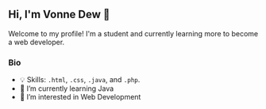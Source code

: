 <h2>Hi, I'm Vonne Dew 👋</h2>

Welcome to my profile! I'm a student and currently learning more to become a web developer.

### Bio

- 💡 Skills: <code>.html</code>, <code>.css</code>, <code>.java</code>, and <code>.php</code>.
- 🌱 I’m currently learning Java
- 👀 I’m interested in Web Development



<!---
VawnDyu/VawnDyu is a ✨ special ✨ repository because its `README.md` (this file) appears on your GitHub profile.
You can click the Preview link to take a look at your changes.
--->
